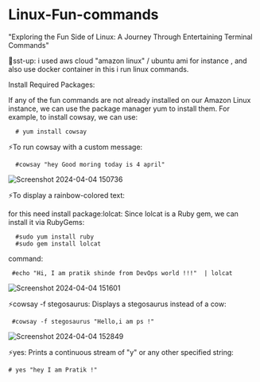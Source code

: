 # Linux-Fun-commands
"Exploring the Fun Side of Linux: A Journey Through Entertaining Terminal Commands" 

🌟sst-up: i used aws cloud "amazon linux" / ubuntu ami for instance , and also use docker container in this i run linux commands.

Install Required Packages:

If any of the fun commands are not already installed on our Amazon Linux instance, we can use the package manager yum to install them. For example,
to install cowsay, we can use:

      # yum install cowsay

⚡To run cowsay with a custom message:

      #cowsay "hey Good moring today is 4 april"

![Screenshot 2024-04-04 150736](https://github.com/Pratikshinde55/Linux-Fun-commands/assets/145910708/db5be2df-1a65-474e-9f4b-fa9c2ca25f3d)

⚡To display a rainbow-colored text:

for this need install package:lolcat: Since lolcat is a Ruby gem, we can install it via RubyGems:
      
      #sudo yum install ruby
      #sudo gem install lolcat

command:

     #echo "Hi, I am pratik shinde from DevOps world !!!"  | lolcat

![Screenshot 2024-04-04 151601](https://github.com/Pratikshinde55/Linux-Fun-commands/assets/145910708/a2255471-bedb-454d-9428-9852dbd384cd)

      
⚡cowsay -f stegosaurus: Displays a stegosaurus instead of a cow:

     #cowsay -f stegosaurus "Hello,i am ps !"

![Screenshot 2024-04-04 152849](https://github.com/Pratikshinde55/Linux-Fun-commands/assets/145910708/1444e7cd-e359-44f6-af10-dcf4fdb35058)

⚡yes: Prints a continuous stream of "y" or any other specified string:

    # yes "hey I am Pratik !"




     




